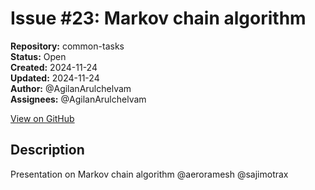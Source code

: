 # Issue #23: Markov chain algorithm

**Repository:** common-tasks  
**Status:** Open  
**Created:** 2024-11-24  
**Updated:** 2024-11-24  
**Author:** @AgilanArulchelvam  
**Assignees:** @AgilanArulchelvam  

[View on GitHub](https://github.com/Simtestlab/common-tasks/issues/23)

## Description

Presentation on Markov chain algorithm @aeroramesh @sajimotrax 